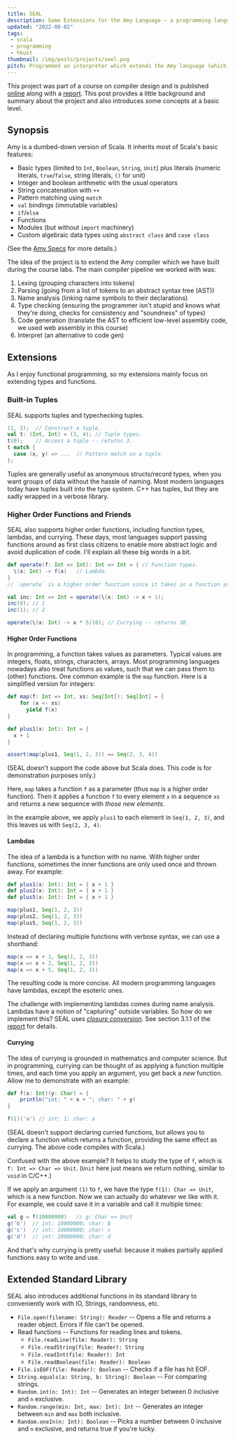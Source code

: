 ```yaml
---
title: SEAL
description: Some Extensions for the Amy Language – a programming language project made with Scala.
updated: "2022-08-02"
tags:
 - scala 
 - programming
 - hkust
thumbnail: /img/posts/projects/seel.png
pitch: Programmed an interpreter which extends the Amy language (which itself is a subset of Scala) with tuples and higher order functions (including lambdas and currying).
---
```


This project was part of a course on compiler design and is published [online](https://github.com/TrebledJ/seal) along with a [report][report]. This post provides a little background and summary about the project and also introduces some concepts at a basic level.

## Synopsis
Amy is a dumbed-down version of Scala. It inherits most of Scala's basic features:

* Basic types (limited to `Int`, `Boolean`, `String`, `Unit`) plus literals (numeric literals, `true`/`false`, string literals, `()` for unit)
* Integer and boolean arithmetic with the usual operators
* String concatenation with `++`
* Pattern matching using `match`
* `val` bindings (immutable variables)
* `if`/`else`
* Functions
* Modules (but without `import` machinery)
* Custom algebraic data types using `abstract class` and `case class`

(See the [Amy Specs](https://github.com/TrebledJ/seal/blob/master/amy-specs.pdf) for more details.)

The idea of the project is to extend the Amy compiler which we have built during the course labs. The main compiler pipeline we worked with was:

1. Lexing (grouping characters into tokens)
2. Parsing (going from a list of tokens to an abstract syntax tree (AST))
3. Name analysis (linking name symbols to their declarations)
4. Type checking (ensuring the programmer isn't stupid and knows what they're doing, checks for consistency and "soundness" of types)
5. Code generation (translate the AST to efficient low-level assembly code, we used web assembly in this course)
6. Interpret (an alternative to code gen)

## Extensions

As I enjoy functional programming, so my extensions mainly focus on extending types and functions.

### Built-in Tuples
SEAL supports tuples and typechecking tuples.

```scala
(1, 2);  // Construct a tuple.
val t: (Int, Int) = (3, 4); // Tuple types.
t(0);    // Access a tuple -- returns 3.
t match {
  case (x, y) => ...  // Pattern match on a tuple.
};
```

Tuples are generally useful as anonymous structs/record types, when you want groups of data without the hassle of naming. Most modern languages today have tuples built into the type system. C++ has tuples, but they are sadly wrapped in a verbose library.

### Higher Order Functions and Friends
SEAL also supports higher order functions, including function types, lambdas, and currying. These days, most languages support passing functions around as first class citizens to enable more abstract logic and avoid duplication of code. I'll explain all these big words in a bit.

```scala
def operate(f: Int => Int): Int => Int = { // Function types.
  \(x: Int) -> f(x)   // Lambda.
}
// `operate` is a higher order function since it takes in a function as parameter.

val inc: Int => Int = operate(\(x: Int) -> x + 1);
inc(0); // 1
inc(1); // 2

operate(\(x: Int) -> x * 5)(6); // Currying -- returns 30.
```

#### Higher Order Functions
In programming, a function takes values as parameters. Typical values are integers, floats, strings, characters, arrays. Most programming languages nowadays also treat functions as values, such that we can pass them to (other) functions. One common example is the `map` function. Here is a simplified version for integers:

```scala
def map(f: Int => Int, xs: Seq[Int]): Seq[Int] = {
    for (x <- xs)
      yield f(x)
}

def plus1(x: Int): Int = {
  x + 1
}

assert(map(plus1, Seq(1, 2, 3)) == Seq(2, 3, 4))
```
(SEAL doesn't support the code above but Scala does. This code is for demonstration purposes only.)

Here, `map` takes a function `f` as a parameter (thus `map` is a higher order function). Then it applies a function `f` to every element `x` in a sequence `xs` and returns a new sequence with *those new elements*.

In the example above, we apply `plus1` to each element in `Seq(1, 2, 3)`, and this leaves us with `Seq(2, 3, 4)`.

#### Lambdas
The idea of a lambda is a function with no name. With higher order functions, sometimes the inner functions are only used once and thrown away. For example:

```scala
def plus1(x: Int): Int = { x + 1 }
def plus2(x: Int): Int = { x + 1 }
def plus5(x: Int): Int = { x + 1 }

map(plus1, Seq(1, 2, 3))
map(plus2, Seq(1, 2, 3))
map(plus5, Seq(1, 2, 3))
```

Instead of declaring multiple functions with verbose syntax, we can use a shorthand:

```scala
map(x => x + 1, Seq(1, 2, 3))
map(x => x + 2, Seq(1, 2, 3))
map(x => x + 5, Seq(1, 2, 3))
```

The resulting code is more concise. All modern programming languages have lambdas, except the esoteric ones.

The challenge with implementing lambdas comes during name analysis. Lambdas have a notion of "capturing" outside variables. So how do we implement this? SEAL uses [*closure conversion*][closure-conversion]. See section 3.1.1 of the [report][report] for details.

#### Currying
The idea of currying is grounded in mathematics and computer science. But in programming, currying can be thought of as applying a function multiple times, and each time you apply an argument, you get back a *new* function. Allow me to demonstrate with an example:

```scala
def f(x: Int)(y: Char) = {
    println("int: " + x + "; char: " + y)
}

f(1)('a') // int: 1; char: a
```

(SEAL doesn't support declaring curried functions, but allows you to declare a function which returns a function, providing the same effect as currying. The above code compiles with Scala.)

Confused with the above example? It helps to study the type of `f`, which is `f: Int => Char => Unit`. (`Unit` here just means we return nothing, similar to `void` in C/C++.)

If we apply an argument `(1)` to `f`, we have the type `f(1): Char => Unit`, which is a new function. Now we can actually do whatever we like with it. For example, we could save it in a variable and call it multiple times:

```scala
val g = f(10000000)   // g: Char => Unit
g('b')  // int: 10000000; char: b
g('c')  // int: 10000000; char: c
g('d')  // int: 10000000; char: d
```

And that's why currying is pretty useful: because it makes partially applied functions easy to write and use.

## Extended Standard Library

SEAL also introduces additional functions in its standard library to conveniently work with IO, Strings, randomness, etc.

* `File.open(filename: String): Reader` -- Opens a file and returns a reader object. Errors if file can't be opened.
* Read functions -- Functions for reading lines and tokens.
  * `File.readLine(file: Reader): String`
  * `File.readString(file: Reader): String`
  * `File.readInt(file: Reader): Int`
  * `File.readBoolean(file: Reader): Boolean`
* `File.isEOF(file: Reader): Boolean` -- Checks if a file has hit EOF.
* `String.equals(a: String, b: String): Boolean` -- For comparing strings.
* `Random.int(n: Int): Int` -- Generates an integer between 0 inclusive and `n` exclusive.
* `Random.range(min: Int, max: Int): Int` -- Generates an integer between `min` and `max` both inclusive.
* `Random.oneIn(n: Int): Boolean` -- Picks a number between 0 inclusive and `n` exclusive, and returns true if you're lucky.

[report]: https://github.com/TrebledJ/seal/blob/master/report/report.pdf
[closure-conversion]: https://matt.might.net/articles/closure-conversion/